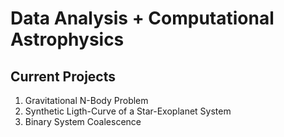 # Data Analysis + Computational Astrophysics

## Current Projects

1. Gravitational N-Body  Problem
2. Synthetic Ligth-Curve of a Star-Exoplanet System
3. Binary System Coalescence




